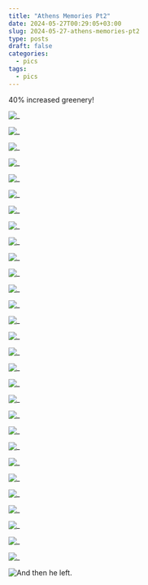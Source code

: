 ```yaml
---
title: "Athens Memories Pt2"
date: 2024-05-27T00:29:05+03:00
slug: 2024-05-27-athens-memories-pt2
type: posts
draft: false
categories:
  - pics
tags:
  - pics
---
```


  40% increased greenery!

  ![_](/images/Athens-memories-pt2/05-09-1.jpg)

  ![_](/images/Athens-memories-pt2/05-09-2.jpg)

  ![_](/images/Athens-memories-pt2/05-09-3.jpg)

  ![_]()

  ![_](/images/Athens-memories-pt2/05-11-1.jpg)

  ![_](/images/Athens-memories-pt2/05-11-3.jpg)

  ![_]()
  
  ![_](/images/Athens-memories-pt2/05-12-1.jpg)

  ![_](/images/Athens-memories-pt2/05-12-2.jpg)
  
  ![_](/images/Athens-memories-pt2/05-12-3.jpg)
  
  ![_](/images/Athens-memories-pt2/05-12-4.jpg)
  
  ![_](/images/Athens-memories-pt2/05-12-5.jpg)
  
  ![_](/images/Athens-memories-pt2/05-12-6.jpg)
  
  ![_](/images/Athens-memories-pt2/05-12-7.jpg)
  
  ![_](/images/Athens-memories-pt2/05-12-8.jpg)
  
  ![_](/images/Athens-memories-pt2/05-12-9.jpg)
  
  ![_](/images/Athens-memories-pt2/05-12-10.jpg)
  
  ![_](/images/Athens-memories-pt2/05-12-11.jpg)
  
  ![_](/images/Athens-memories-pt2/05-12-12.jpg)
  
  ![_](/images/Athens-memories-pt2/05-12-13.jpg)
  
  ![_](/images/Athens-memories-pt2/05-12-14.jpg)
  
  ![_](/images/Athens-memories-pt2/05-12-15.jpg)
  
  ![_](/images/Athens-memories-pt2/05-12-16.jpg)
  
  ![_](/images/Athens-memories-pt2/05-12-17.jpg)
  
  ![_](/images/Athens-memories-pt2/05-12-18.jpg)
  
  ![_](/images/Athens-memories-pt2/05-12-19.jpg)
  
  ![_](/images/Athens-memories-pt2/05-12-20.jpg)

  ![_](/images/Athens-memories-pt2/05-12-21.jpg)
  
  ![_](/images/Athens-memories-pt2/05-12-22.jpg)
  


  ![And then he left.]()